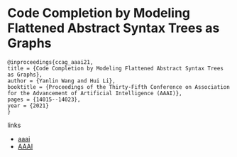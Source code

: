 # Code Completion by Modeling Flattened Abstract Syntax Trees as Graphs

```
@inproceedings{ccag_aaai21,
title = {Code Completion by Modeling Flattened Abstract Syntax Trees as Graphs},
author = {Yanlin Wang and Hui Li},
booktitle = {Proceedings of the Thirty-Fifth Conference on Association for the Advancement of Artificial Intelligence (AAAI)},
pages = {14015--14023},
year = {2021}
}
```

links
- [aaai](https://www.aaai.org/AAAI21Papers/AAAI-1654.WangY.pdf)
- [AAAI](https://ojs.aaai.org/index.php/AAAI/article/view/17650)
